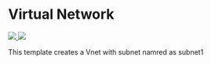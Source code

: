 # Virtual Network 

<a href="https://portal.azure.com/#create/Microsoft.Template/uri/https%3A%2F%2Fraw.githubusercontent.com%2Friyaagrahari%2FAzure-Templates%2Fmaster%2FVNet_Template%2Ftemplate.json" target="_blank">
    <img src="http://azuredeploy.net/deploybutton.png"/>
</a>
<a href="http://armviz.io/#/?load=https%3A%2F%2Fraw.githubusercontent.com%2Friyaagrahari%2FAzureTemplates%2Fmaster%2Ftemplate.json" target="_blank">
    <img src="http://armviz.io/visualizebutton.png"/>
</a>

This template creates a Vnet with subnet namred as subnet1